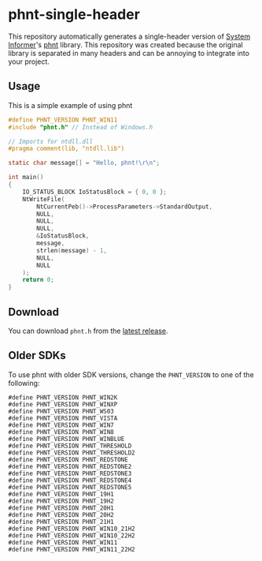 # phnt-single-header

This repository automatically generates a single-header version of [System Informer](https://github.com/winsiderss/systeminformer)'s [phnt](https://github.com/winsiderss/systeminformer/tree/master/phnt) library. This repository was created because the original library is separated in many headers and can be annoying to integrate into your project.

## Usage

This is a simple example of using phnt

```c
#define PHNT_VERSION PHNT_WIN11
#include "phnt.h" // Instead of Windows.h

// Imports for ntdll.dll
#pragma comment(lib, "ntdll.lib")

static char message[] = "Hello, phnt!\r\n";

int main()
{
    IO_STATUS_BLOCK IoStatusBlock = { 0, 0 };
    NtWriteFile(
        NtCurrentPeb()->ProcessParameters->StandardOutput,
        NULL,
        NULL,
        NULL,
        &IoStatusBlock,
        message,
        strlen(message) - 1,
        NULL,
        NULL
    );
    return 0;
}
```

## Download

You can download `phnt.h` from the [latest release](https://github.com/mrexodia/phnt-single-header/releases/latest).

## Older SDKs

To use phnt with older SDK versions, change the `PHNT_VERSION` to one of the following:

```
#define PHNT_VERSION PHNT_WIN2K
#define PHNT_VERSION PHNT_WINXP
#define PHNT_VERSION PHNT_WS03
#define PHNT_VERSION PHNT_VISTA
#define PHNT_VERSION PHNT_WIN7
#define PHNT_VERSION PHNT_WIN8
#define PHNT_VERSION PHNT_WINBLUE
#define PHNT_VERSION PHNT_THRESHOLD
#define PHNT_VERSION PHNT_THRESHOLD2
#define PHNT_VERSION PHNT_REDSTONE
#define PHNT_VERSION PHNT_REDSTONE2
#define PHNT_VERSION PHNT_REDSTONE3
#define PHNT_VERSION PHNT_REDSTONE4
#define PHNT_VERSION PHNT_REDSTONE5
#define PHNT_VERSION PHNT_19H1
#define PHNT_VERSION PHNT_19H2
#define PHNT_VERSION PHNT_20H1
#define PHNT_VERSION PHNT_20H2
#define PHNT_VERSION PHNT_21H1
#define PHNT_VERSION PHNT_WIN10_21H2
#define PHNT_VERSION PHNT_WIN10_22H2
#define PHNT_VERSION PHNT_WIN11
#define PHNT_VERSION PHNT_WIN11_22H2
```
